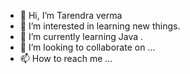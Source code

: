 - 👋 Hi, I’m Tarendra verma
- 👀 I’m interested in learning new things.
- 🌱 I’m currently learning Java .
- 💞️ I’m looking to collaborate on ...
- 📫 How to reach me ...

<!---
TarendraV/TarendraV is a ✨ special ✨ repository because its `README.md` (this file) appears on your GitHub profile.
You can click the Preview link to take a look at your changes.
--->
